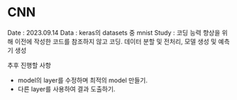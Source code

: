 # CNN
Date : 2023.09.14
Data : keras의 datasets 중 mnist
Study : 코딩 능력 향상을 위해 이전에 작성한 코드를 참조하지 않고 코딩.
데이터 분할 및 전처리, 모델 생성 및 예측기 생성

추후 진행할 사항
- model의 layer를 수정하며 최적의 model 만들기.
- 다른 layer를 사용하여 결과 도출하기.
